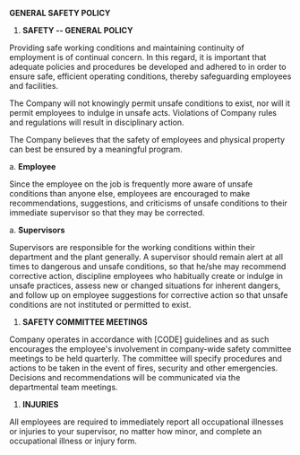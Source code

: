 **GENERAL SAFETY POLICY**

1.  **SAFETY -- GENERAL POLICY**

Providing safe working conditions and maintaining continuity of
employment is of continual concern. In this regard, it is important that
adequate policies and procedures be developed and adhered to in order to
ensure safe, efficient operating conditions, thereby safeguarding
employees and facilities.

The Company will not knowingly permit unsafe conditions to exist, nor
will it permit employees to indulge in unsafe acts. Violations of
Company rules and regulations will result in disciplinary action.

The Company believes that the safety of employees and physical property
can best be ensured by a meaningful program.

a.  **Employee**

Since the employee on the job is frequently more aware of unsafe
conditions than anyone else, employees are encouraged to make
recommendations, suggestions, and criticisms of unsafe conditions to
their immediate supervisor so that they may be corrected.

a.  **Supervisors**

Supervisors are responsible for the working conditions within their
department and the plant generally. A supervisor should remain alert at
all times to dangerous and unsafe conditions, so that he/she may
recommend corrective action, discipline employees who habitually create
or indulge in unsafe practices, assess new or changed situations for
inherent dangers, and follow up on employee suggestions for corrective
action so that unsafe conditions are not instituted or permitted to
exist.

1.  **SAFETY COMMITTEE MEETINGS**

Company operates in accordance with \[CODE\] guidelines and as such
encourages the employee's involvement in company-wide safety committee
meetings to be held quarterly. The committee will specify procedures and
actions to be taken in the event of fires, security and other
emergencies. Decisions and recommendations will be communicated via the
departmental team meetings.

1.  **INJURIES**

All employees are required to immediately report all occupational
illnesses or injuries to your supervisor, no matter how minor, and
complete an occupational illness or injury form.
